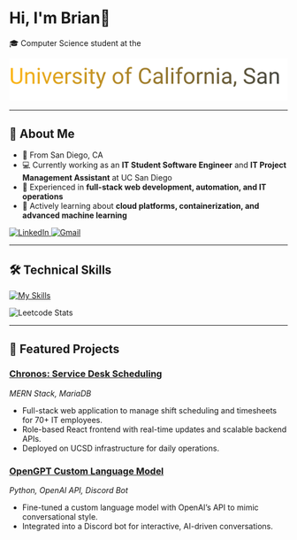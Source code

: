 # Hi, I'm Brian👋

🎓 Computer Science student at the

![UC San Diego](./ucsd-gradient.svg)

---

## 🚀 About Me
- 📍 From San Diego, CA 
- 💻 Currently working as an **IT Student Software Engineer** and **IT Project Management Assistant** at UC San Diego
- 🔧 Experienced in **full-stack web development, automation, and IT operations**  
- 🌱 Actively learning about **cloud platforms, containerization, and advanced machine learning**

<a href="https://linkedin.com/in/brian-gasca" target="blank">
  <img src="https://skillicons.dev/icons?i=linkedin" alt="LinkedIn"/>
</a>
<a href="mailto:gasca.brian11@gmail.com" target="blank">
  <img src="https://skillicons.dev/icons?i=gmail" alt="Gmail"/>
</a>

---

## 🛠️ Technical Skills
[![My Skills](https://skillicons.dev/icons?i=react,mongodb,express,nodejs,py,cpp,java,js,docker,aws,git,github)](https://skillicons.dev)

![Leetcode Stats](https://leetcard.jacoblin.cool/briiiin?ext=heatmap)



---

## 📂 Featured Projects
### [Chronos: Service Desk Scheduling](#)  
*MERN Stack, MariaDB*  
- Full-stack web application to manage shift scheduling and timesheets for 70+ IT employees.  
- Role-based React frontend with real-time updates and scalable backend APIs.  
- Deployed on UCSD infrastructure for daily operations.  

### [OpenGPT Custom Language Model](#)  
*Python, OpenAI API, Discord Bot*  
- Fine-tuned a custom language model with OpenAI’s API to mimic conversational style.  
- Integrated into a Discord bot for interactive, AI-driven conversations.  
